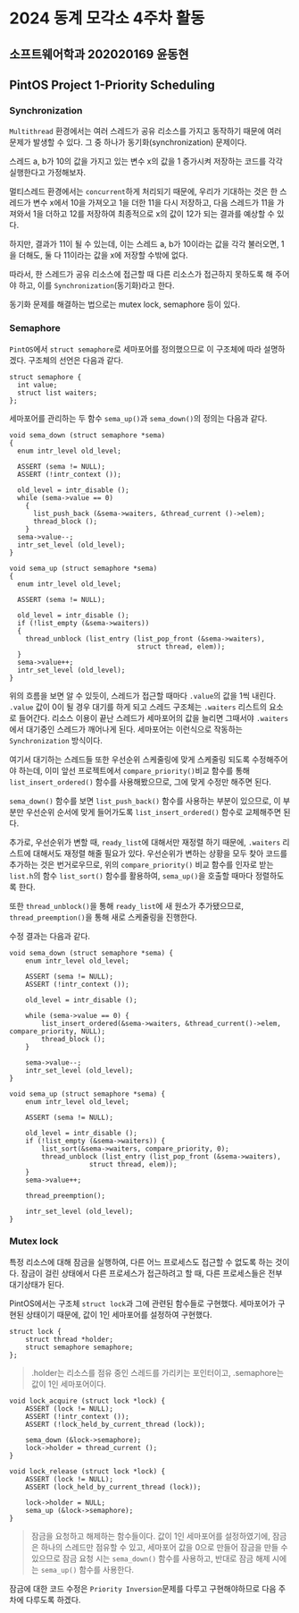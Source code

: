 # 2024 동계 모각소 4주차 활동

## 소프트웨어학과 202020169 윤동현

## PintOS Project 1-Priority Scheduling 

### Synchronization

`Multithread` 환경에서는 여러 스레드가 공유 리소스를 가지고 동작하기 때문에 여러 문제가 발생할 수 있다. 그 중 하나가 동기화(synchronization) 문제이다.

스레드 a, b가 10의 값을 가지고 있는 변수 x의 값을 1 증가시켜 저장하는 코드를 각각 실행한다고 가정해보자.

멀티스레드 환경에서는 `concurrent`하게 처리되기 때문에, 우리가 기대하는 것은 한 스레드가 변수 x에서 10을 가져오고 1을 더한 11을 다시 저장하고, 다음 스레드가 11을 가져와서 1을 더하고 12를 저장하여 최종적으로 x의 값이 12가 되는 결과를 예상할 수 있다.

하지만, 결과가 11이 될 수 있는데, 이는 스레드 a, b가 10이라는 값을 각각 불러오면, 1을 더해도, 둘 다 11이라는 값을 x에 저장할 수밖에 없다.

따라서, 한 스레드가 공유 리소스에 접근할 때 다른 리소스가 접근하지 못하도록 해 주어야 하고, 이를 `Synchronization`(동기화)라고 한다.

동기화 문제를 해결하는 법으로는 mutex lock, semaphore 등이 있다.

### Semaphore

`PintOS`에서 `struct semaphore`로 세마포어를 정의했으므로 이 구조체에 따라 설명하겠다. 구조체의 선언은 다음과 같다.

```
struct semaphore {
  int value;
  struct list waiters;
};
```

세마포어를 관리하는 두 함수 `sema_up()`과 `sema_down()`의 정의는 다음과 같다.

```
void sema_down (struct semaphore *sema) 
{
  enum intr_level old_level;

  ASSERT (sema != NULL);
  ASSERT (!intr_context ());

  old_level = intr_disable ();
  while (sema->value == 0) 
    {
      list_push_back (&sema->waiters, &thread_current ()->elem);
      thread_block ();
    }
  sema->value--;
  intr_set_level (old_level);
}

void sema_up (struct semaphore *sema) 
{
  enum intr_level old_level;

  ASSERT (sema != NULL);

  old_level = intr_disable ();
  if (!list_empty (&sema->waiters))
  {
    thread_unblock (list_entry (list_pop_front (&sema->waiters),
                                struct thread, elem));
  }
  sema->value++;
  intr_set_level (old_level);
}
```

위의 흐름을 보면 알 수 있듯이, 스레드가 접근할 때마다 `.value`의 값을 1씩 내린다. `.value` 값이 0이 될 경우 대기를 하게 되고 스레드 구조체는 `.waiters` 리스트의 요소로 들어간다. 리소스 이용이 끝난 스레드가 세마포어의 값을 늘리면 그때서야 `.waiters`에서 대기중인 스레드가 깨어나게 된다. 세마포어는 이런식으로 작동하는 `Synchronization` 방식이다.

여기서 대기하는 스레드들 또한 우선순위 스케줄링에 맞게 스케줄링 되도록 수정해주어야 하는데, 이미 앞선 프로젝트에서 `compare_priority()`비교 함수를 통해 `list_insert_ordered()` 함수를 사용해봤으므로, 그에 맞게 수정만 해주면 된다.

`sema_down()` 함수를 보면 `list_push_back()` 함수를 사용하는 부분이 있으므로, 이 부분만 우선순위 순서에 맞게 들어가도록 `list_insert_ordered()` 함수로 교체해주면 된다.

추가로, 우선순위가 변할 때, `ready_list`에 대해서만 재정렬 하기 때문에, `.waiters` 리스트에 대해서도 재정렬 해줄 필요가 있다. 우선순위가 변하는 상황을 모두 찾아 코드를 추가하는 것은 번거로우므로, 위의 `compare_priority()` 비교 함수를 인자로 받는 `list.h`의 함수 `list_sort()` 함수를 활용하여, `sema_up()`을 호출할 때마다 정렬하도록 한다.

또한 `thread_unblock()`을 통해 `ready_list`에 새 원소가 추가됐으므로, `thread_preemption()`을 통해 새로 스케줄링을 진행한다.

수정 결과는 다음과 같다.

```
void sema_down (struct semaphore *sema) {
	enum intr_level old_level;

	ASSERT (sema != NULL);
	ASSERT (!intr_context ());

	old_level = intr_disable ();
	
	while (sema->value == 0) {
		list_insert_ordered(&sema->waiters, &thread_current()->elem, compare_priority, NULL);
		thread_block ();
	}

	sema->value--;
	intr_set_level (old_level);
}

void sema_up (struct semaphore *sema) {
	enum intr_level old_level;

	ASSERT (sema != NULL);

	old_level = intr_disable ();
	if (!list_empty (&sema->waiters)) {
		list_sort(&sema->waiters, compare_priority, 0);
		thread_unblock (list_entry (list_pop_front (&sema->waiters),
					struct thread, elem));
	}
	sema->value++;

	thread_preemption();

	intr_set_level (old_level);
}
```

### Mutex lock

특정 리소스에 대해 잠금을 실행하여, 다른 어느 프로세스도 접근할 수 없도록 하는 것이다. 잠금이 걸린 상태에서 다른 프로세스가 접근하려고 할 때, 다른 프로세스들은 전부 대기상태가 된다.

PintOS에서는 구조체 `struct lock`과 그에 관련된 함수들로 구현했다. 세마포어가 구현된 상태이기 때문에, 값이 1인 세마포어를 설정하여 구현했다.

```
struct lock {
	struct thread *holder;
	struct semaphore semaphore;
};
```

> .holder는 리소스를 점유 중인 스레드를 가리키는 포인터이고, .semaphore는 값이 1인 세마포어이다.

```
void lock_acquire (struct lock *lock) {
	ASSERT (lock != NULL);
	ASSERT (!intr_context ());
	ASSERT (!lock_held_by_current_thread (lock));

	sema_down (&lock->semaphore);
	lock->holder = thread_current ();
}

void lock_release (struct lock *lock) {
	ASSERT (lock != NULL);
	ASSERT (lock_held_by_current_thread (lock));

	lock->holder = NULL;
	sema_up (&lock->semaphore);
}
```

> 잠금을 요청하고 해제하는 함수들이다. 값이 1인 세마포어를 설정하였기에, 잠금은 하나의 스레드만 점유할 수 있고, 세마포어 값을 0으로 만들어 잠금을 만들 수 있으므로 잠금 요청 시는 `sema_down()` 함수를 사용하고, 반대로 잠금 해제 시에는 `sema_up()` 함수를 사용한다.

잠금에 대한 코드 수정은 `Priority Inversion`문제를 다루고 구현해야하므로 다음 주차에 다루도록 하겠다.
